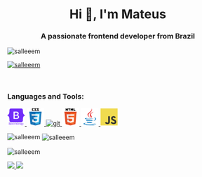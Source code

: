 <h1 align="center">Hi 👋, I'm Mateus</h1>
<h3 align="center">A passionate frontend developer from Brazil</h3>

<p align="left"> <img src="https://komarev.com/ghpvc/?username=salleeem&label=Profile%20views&color=0e75b6&style=flat" alt="salleeem" /> </p>

<p align="left"> <a href="https://github.com/ryo-ma/github-profile-trophy"><img src="https://github-profile-trophy.vercel.app/?username=salleeem" alt="salleeem" /></a> </p>

<p align="left"> <a href="https://twitter.com/" target="blank"><img src="https://img.shields.io/twitter/follow/?logo=twitter&style=for-the-badge" alt="" /></a> </p>


<h3 align="left">Languages and Tools:</h3>
<p align="left"> <a href="https://getbootstrap.com" target="_blank" rel="noreferrer"> <img src="https://raw.githubusercontent.com/devicons/devicon/master/icons/bootstrap/bootstrap-plain-wordmark.svg" alt="bootstrap" width="40" height="40"/> </a> <a href="https://www.w3schools.com/css/" target="_blank" rel="noreferrer"> <img src="https://raw.githubusercontent.com/devicons/devicon/master/icons/css3/css3-original-wordmark.svg" alt="css3" width="40" height="40"/> </a> <a href="https://git-scm.com/" target="_blank" rel="noreferrer"> <img src="https://www.vectorlogo.zone/logos/git-scm/git-scm-icon.svg" alt="git" width="40" height="40"/> </a> <a href="https://www.w3.org/html/" target="_blank" rel="noreferrer"> <img src="https://raw.githubusercontent.com/devicons/devicon/master/icons/html5/html5-original-wordmark.svg" alt="html5" width="40" height="40"/> </a> <a href="https://www.java.com" target="_blank" rel="noreferrer"> <img src="https://raw.githubusercontent.com/devicons/devicon/master/icons/java/java-original.svg" alt="java" width="40" height="40"/> </a> <a href="https://developer.mozilla.org/en-US/docs/Web/JavaScript" target="_blank" rel="noreferrer"> <img src="https://raw.githubusercontent.com/devicons/devicon/master/icons/javascript/javascript-original.svg" alt="javascript" width="40" height="40"/> </a> </p>

<p><img align="left" src="https://github-readme-stats.vercel.app/api/top-langs?username=salleeem&show_icons=true&locale=en&layout=compact" alt="salleeem" /></p>

<p>&nbsp;<img align="center" src="https://github-readme-stats.vercel.app/api?username=salleeem&show_icons=true&locale=en" alt="salleeem" /></p>

<p><img align="center" src="https://github-readme-streak-stats.herokuapp.com/?user=salleeem&" alt="salleeem" /></p>




<div>
<a href="https://github.com/Salleeem">
<img loading="lazy" height="180em" src="https://github-readme-stats.vercel.app/api/top-langs/?username=Salleem&layout=compact&langs_count=7&theme=dracula"/>
<img loading="lazy" height="180em" src="https://github-readme-stats.vercel.app/api?username=Salleem&show_icons=true&theme=dracula&include_all_commits=true&count_private=true"/>
</div>


